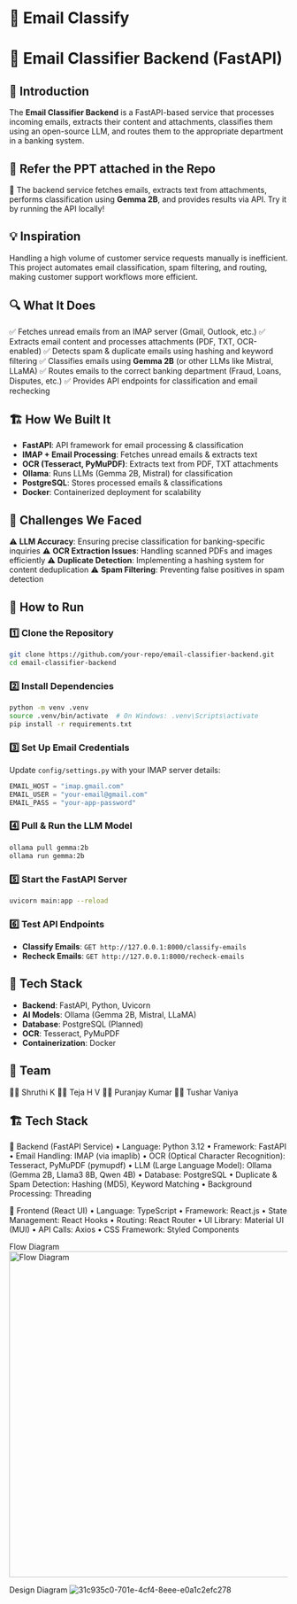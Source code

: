 # 🚀 Email Classify

# 📧 Email Classifier Backend (FastAPI)

## 📝 Introduction
The **Email Classifier Backend** is a FastAPI-based service that processes incoming emails, extracts their content and attachments, classifies them using an open-source LLM, and routes them to the appropriate department in a banking system.

## 🎥 Refer the PPT attached in the Repo
🚀 The backend service fetches emails, extracts text from attachments, performs classification using **Gemma 2B**, and provides results via API. Try it by running the API locally!

## 💡 Inspiration
Handling a high volume of customer service requests manually is inefficient. This project automates email classification, spam filtering, and routing, making customer support workflows more efficient.

## 🔍 What It Does
✅ Fetches unread emails from an IMAP server (Gmail, Outlook, etc.)
✅ Extracts email content and processes attachments (PDF, TXT, OCR-enabled)
✅ Detects spam & duplicate emails using hashing and keyword filtering
✅ Classifies emails using **Gemma 2B** (or other LLMs like Mistral, LLaMA)
✅ Routes emails to the correct banking department (Fraud, Loans, Disputes, etc.)
✅ Provides API endpoints for classification and email rechecking

## 🏗 How We Built It
- **FastAPI**: API framework for email processing & classification
- **IMAP + Email Processing**: Fetches unread emails & extracts text
- **OCR (Tesseract, PyMuPDF)**: Extracts text from PDF, TXT attachments
- **Ollama**: Runs LLMs (Gemma 2B, Mistral) for classification
- **PostgreSQL**: Stores processed emails & classifications
- **Docker**: Containerized deployment for scalability

## 🚧 Challenges We Faced
⚠ **LLM Accuracy**: Ensuring precise classification for banking-specific inquiries
⚠ **OCR Extraction Issues**: Handling scanned PDFs and images efficiently
⚠ **Duplicate Detection**: Implementing a hashing system for content deduplication
⚠ **Spam Filtering**: Preventing false positives in spam detection

## 🚀 How to Run
### 1️⃣ Clone the Repository
```sh
git clone https://github.com/your-repo/email-classifier-backend.git
cd email-classifier-backend
```
### 2️⃣ Install Dependencies
```sh
python -m venv .venv
source .venv/bin/activate  # On Windows: .venv\Scripts\activate
pip install -r requirements.txt
```
### 3️⃣ Set Up Email Credentials
Update `config/settings.py` with your IMAP server details:
```python
EMAIL_HOST = "imap.gmail.com"
EMAIL_USER = "your-email@gmail.com"
EMAIL_PASS = "your-app-password"
```
### 4️⃣ Pull & Run the LLM Model
```sh
ollama pull gemma:2b
ollama run gemma:2b
```
### 5️⃣ Start the FastAPI Server
```sh
uvicorn main:app --reload
```
### 6️⃣ Test API Endpoints
- **Classify Emails**: `GET http://127.0.0.1:8000/classify-emails`
- **Recheck Emails**: `GET http://127.0.0.1:8000/recheck-emails`

## 🔧 Tech Stack
- **Backend**: FastAPI, Python, Uvicorn
- **AI Models**: Ollama (Gemma 2B, Mistral, LLaMA)
- **Database**: PostgreSQL (Planned)
- **OCR**: Tesseract, PyMuPDF
- **Containerization**: Docker

## 👥 Team
👨‍💻 Shruthi K
👩‍💻 Teja H V
👨‍💻 Puranjay Kumar
👨‍💻 Tushar Vaniya


## 🏗️ Tech Stack
🚀 Backend (FastAPI Service)
	•	Language: Python 3.12
	•	Framework: FastAPI
	•	Email Handling: IMAP (via imaplib)
	•	OCR (Optical Character Recognition): Tesseract, PyMuPDF (pymupdf)
	•	LLM (Large Language Model): Ollama (Gemma 2B, Llama3 8B, Qwen 4B)
	•	Database: PostgreSQL
	•	Duplicate & Spam Detection: Hashing (MD5), Keyword Matching
	•	Background Processing: Threading

🎨 Frontend (React UI)
	•	Language: TypeScript
	•	Framework: React.js
	•	State Management: React Hooks
	•	Routing: React Router
	•	UI Library: Material UI (MUI)
	•	API Calls: Axios
	•	CSS Framework: Styled Components


Flow Diagram
 <img width="589" alt="Flow Diagram" src="https://github.com/user-attachments/assets/9fef0033-6edb-4825-b32c-2fe97a2234d9" />

Design Diagram
![31c935c0-701e-4cf4-8eee-e0a1c2efc278](https://github.com/user-attachments/assets/b14e4797-7f55-4ff6-91ac-bba2694448e2)


